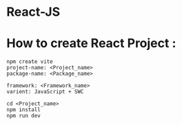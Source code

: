 # React-JS

# How to create React Project :

    npm create vite
    project-name: <Project_name> 
    package-name: <Package_name>

    framework: <Framework_name>
    varient: JavaScript + SWC

    cd <Project_name>
    npm install
    npm run dev
    

